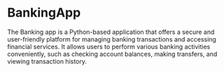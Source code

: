 # BankingApp
The Banking app is a Python-based application that offers a secure and user-friendly platform for managing banking transactions and accessing financial services.
It allows users to perform various banking activities conveniently, such as checking account balances, making transfers, and viewing transaction history.

